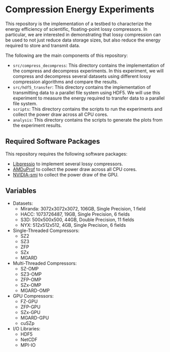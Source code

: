 # Compression Energy Experiments

This repository is the implementation of a testbed to characterize the energy efficiency of scientific, floating-point lossy compressors. In particular, we are interested in demonstrating that lossy compression can be used to not just reduce data storage sizes, but also reduce the energy required to store and transmit data.

The following are the main components of this repository:

- `src/compress_decompress`: This directory contains the implementation of the compress and decompress experiments. In this experiment, we will compress and decompress several datasets using different lossy compression algorithms and compare the results.
- `src/hdf5_transfer`: This directory contains the implementation of transmitting data to a parallel file system using HDF5. We will use this experiment to measure the energy required to transfer data to a parallel file system.
- `scripts`: This directory contains the scripts to run the experiments and collect the power draw across all CPU cores.
- `analysis`: This directory contains the scripts to generate the plots from the experiment results.

## Required Software Packages

This repository requires the following software packages:

- [Libpressio](https://github.com/robertu94/libpressio) to implement several lossy compressors.
- [AMDuProf](https://developer.amd.com/amd-uprof/) to collect the power draw across all CPU cores.
- [NVIDIA-smi](https://developer.nvidia.com/nvidia-system-management-interface) to collect the power draw of the GPU.


## Variables

- Datasets:
  - Miranda: 3072x3072x3072, 106GB, Single Precision, 1 field
  - HACC: 1073726487, 19GB, Single Precision, 6 fields
  - S3D: 500x500x500, 44GB, Double Precision, 11 fields
  - NYX: 512x512x512, 4GB, Single Precision, 6 fields
- Single-Threaded Compressors:
  - SZ2
  - SZ3
  - ZFP
  - SZx
  - MGARD
- Multi-Threaded Compressors:
  - SZ-OMP 
  - SZ3-OMP
  - ZFP-OMP
  - SZx-OMP
  - MGARD-OMP
- GPU Compressors:
  - FZ-GPU
  - ZFP-GPU
  - SZx-GPU
  - MGARD-GPU
  - cuSZp
- I/O Libraries:
  - HDF5
  - NetCDF
  - MPI-IO

